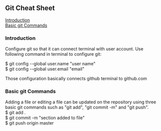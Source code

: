 
## Git Cheat Sheet

[Introduction](README.md#introduction) \
[Basic git Commands](README.md#basic-git-commands)

### Introduction 
Configure git so that it can connect terminal with user account. Use following command in terminal to configure git:

$ git config --global user.name "user name" \
$ git config --global user.email "email"

Those configuration basically connects github terminal to github.com

### Basic git Commands
Adding a file or editing a file can be updated on the repository using three basic git commands such as "git add", "git commit -m" and "git push". \
$ git add *.* \
$ git commit -m "section added to file" \
$ git push origin master 


